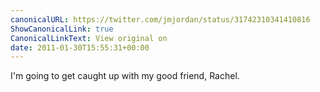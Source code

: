 ```yaml
---
canonicalURL: https://twitter.com/jmjordan/status/31742310341410816
ShowCanonicalLink: true
CanonicalLinkText: View original on
date: 2011-01-30T15:55:31+00:00
---
```

I'm going to get caught up with my good friend, Rachel.